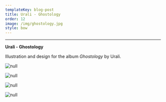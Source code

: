 ```yaml
---
templateKey: blog-post
title: Urali - Ghostology
order: 12
image: /img/ghostology.jpg
style: bow
---
```

- - -

**Urali - Ghostology**

Illustration and design for the album _Ghostology_ by Urali.

![null](/img/gifdelsecolo.gif)

![null](/img/ivan-mocknuovo.jpg)

![null](/img/cover-grande.jpg)

![null](/img/foglione.jpg)
